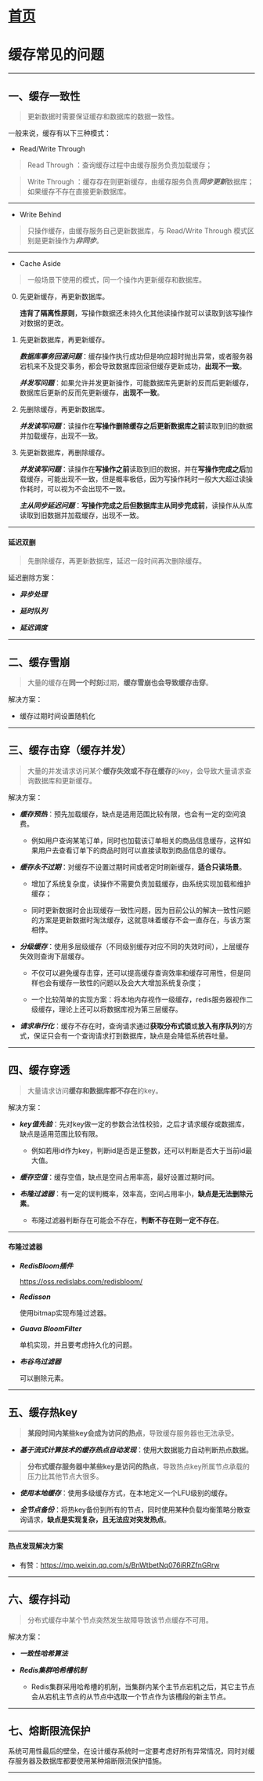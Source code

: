 # [首页](/blog/)

# 缓存常见的问题

***

## 一、缓存一致性

> 更新数据时需要保证缓存和数据库的数据一致性。

一般来说，缓存有以下三种模式：

- Read/Write Through

> Read Through ：查询缓存过程中由缓存服务负责加载缓存；

> Write Through ：缓存存在则更新缓存，由缓存服务负责***同步更新***数据库；如果缓存不存在直接更新数据库。

***

- Write Behind
> 只操作缓存，由缓存服务自己更新数据库，与 Read/Write Through 模式区别是更新操作为***非同步***。

***

- Cache Aside
> 一般场景下使用的模式，同一个操作内更新缓存和数据库。

0. 先更新缓存，再更新数据库。
    
    **违背了隔离性原则**，写操作数据还未持久化其他读操作就可以读取到该写操作对数据的更改。

1. 先更新数据库，再更新缓存。

    ***数据库事务回滚问题***：缓存操作执行成功但是响应超时抛出异常，或者服务器宕机来不及提交事务，都会导致数据库回滚但缓存更新成功，**出现不一致**。
        
    ***并发写问题***：如果允许并发更新操作，可能数据库先更新的反而后更新缓存，数据库后更新的反而先更新缓存，**出现不一致**。


2. 先删除缓存，再更新数据库。

    ***并发读写问题***：读操作在**写操作删除缓存之后更新数据库之前**读取到旧的数据并加载缓存，出现不一致。

3. 先更新数据库，再删除缓存。

    ***并发读写问题***：读操作在**写操作之前**读取到旧的数据，并在**写操作完成之后**加载缓存，可能出现不一致，但是概率极低，因为写操作耗时一般大大超过读操作耗时，可以视为不会出现不一致。

    ***主从同步延迟问题***：**写操作完成之后但数据库主从同步完成前**，读操作从从库读取到旧数据并加载缓存，出现不一致。
   
***

#### **延迟双删**
> 先删除缓存，再更新数据库，延迟一段时间再次删除缓存。

延迟删除方案：

- ***异步处理***

- ***延时队列***

- ***延迟调度***

***

## 二、缓存雪崩

> 大量的缓存在**同一个时刻**过期，**缓存雪崩也会导致缓存击穿**。

解决方案：

- 缓存过期时间设置随机化

***

## 三、缓存击穿（缓存并发）

> 大量的并发请求访问某个**缓存失效或不存在缓存**的key，会导致大量请求查询数据库和更新缓存。

解决方案：

- ***缓存预热***：预先加载缓存，缺点是适用范围比较有限，也会有一定的空间浪费。

    - 例如用户查询某笔订单，同时也加载该订单相关的商品信息缓存，这样如果用户去查看订单下的商品时则可以直接读取到商品信息的缓存。

- ***缓存永不过期***：对缓存不设置过期时间或者定时刷新缓存，**适合只读场景**。

    - 增加了系统复杂度，读操作不需要负责加载缓存，由系统实现加载和维护缓存；

    - 同时更新数据时会出现缓存一致性问题，因为目前公认的解决一致性问题的方案是更新数据时淘汰缓存，这就意味着缓存不会一直存在，与该方案相悖。

- ***分级缓存***：使用多层级缓存（不同级别缓存对应不同的失效时间），上层缓存失效则查询下层缓存。
        
    - 不仅可以避免缓存击穿，还可以提高缓存查询效率和缓存可用性，但是同样也会有缓存一致性的问题以及会大大增加系统复杂度；

    - 一个比较简单的实现方案：将本地内存视作一级缓存，redis服务器视作二级缓存，理论上还可以将数据库视为第三层缓存。

- ***请求串行化***：缓存不存在时，查询请求通过**获取分布式锁**或**放入有序队列**的方式，保证只会有一个查询请求打到数据库，缺点是会降低系统吞吐量。

***

## 四、缓存穿透

> 大量请求访问**缓存和数据库都不存在**的key。

解决方案：

- ***key值先验***：先对key做一定的参数合法性校验，之后才请求缓存或数据库，缺点是适用范围比较有限。

    - 例如若用id作为key，判断id是否是正整数，还可以判断是否大于当前id最大值。

- ***缓存空值***：缓存空值，缺点是空间占用率高，最好设置过期时间。

- ***布隆过滤器***：有一定的误判概率，效率高，空间占用率小，**缺点是无法删除元素**。

    - 布隆过滤器判断存在可能会不存在，**判断不存在则一定不存在**。

***

#### **布隆过滤器**

- ***RedisBloom插件***

    https://oss.redislabs.com/redisbloom/

- ***Redisson***

    使用bitmap实现布隆过滤器。

- ***Guava BloomFilter***
    
    单机实现，并且要考虑持久化的问题。

- ***布谷鸟过滤器***

    可以删除元素。

***
        
## 五、缓存热key

> **某段时间内某些key会成为访问的热点**，导致缓存服务器也无法承受。

- ***基于流式计算技术的缓存热点自动发现***：使用大数据能力自动判断热点数据。

> **分布式缓存服务器中某些key是访问的热点**，导致热点key所属节点承载的压力比其他节点大很多。

- ***使用本地缓存***：使用多级缓存方式，在本地定义一个LFU级别的缓存。

- ***全节点备份***：将热key备份到所有的节点，同时使用某种负载均衡策略分散查询请求，**缺点是实现复杂，且无法应对突发热点**。

***

#### **热点发现解决方案**

- 有赞：https://mp.weixin.qq.com/s/BnWtbetNq076iRRZfnGRrw

***

## 六、缓存抖动

> 分布式缓存中某个节点突然发生故障导致该节点缓存不可用。

解决方案：

- ***一致性哈希算法***

- ***Redis集群哈希槽机制***

    - Redis集群采用哈希槽的机制，当集群内某个主节点宕机之后，其它主节点会从宕机主节点的从节点中选取一个节点作为该槽段的新主节点。

***

## 七、熔断限流保护

系统可用性最后的壁垒，在设计缓存系统时一定要考虑好所有异常情况，同时对缓存服务器及数据库都要使用某种熔断限流保护措施。

***